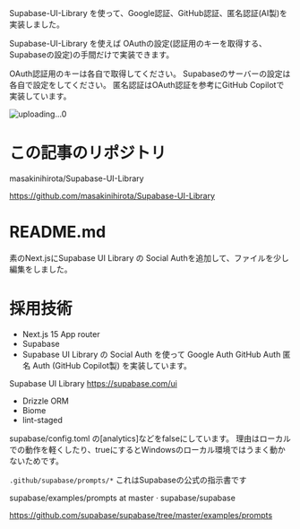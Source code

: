 <!--
title:   Supabase-UI-Library OAuth認証 (Google、GitHub)＋匿名認証
tags:    Supabase,supabase-ui-library
id:      8e305f7b0d869d54b24a
private: false
-->
Supabase-UI-Library を使って、Google認証、GitHub認証、匿名認証(AI製)を実装しました。

Supabase-UI-Library を使えば OAuthの設定(認証用のキーを取得する、Supabaseの設定)の手間だけで実装できます。

OAuth認証用のキーは各自で取得してください。
Supabaseのサーバーの設定は各自で設定をしてください。
匿名認証はOAuth認証を参考にGitHub Copilotで実装しています。

![uploading...0](https://qiita-image-store.s3.ap-northeast-1.amazonaws.com/0/44761/c263fdf7-a457-4bc9-ad05-8033700382f2.png)



# この記事のリポジトリ

masakinihirota/Supabase-UI-Library

https://github.com/masakinihirota/Supabase-UI-Library

# README.md

素のNext.jsにSupabase UI Library の Social Authを追加して、ファイルを少し編集をしました。

# 採用技術
* Next.js 15 App router
* Supabase
* Supabase UI Library の Social Auth
を使って
Google Auth
GitHub Auth
匿名 Auth (GitHub Copilot製)
を実装しています。

Supabase UI Library
https://supabase.com/ui

* Drizzle ORM
* Biome
* lint-staged

supabase/config.toml の[analytics]などをfalseにしています。
理由はローカルでの動作を軽くしたり、trueにするとWindowsのローカル環境ではうまく動かないためです。

`.github/supabase/prompts/*`
これはSupabaseの公式の指示書です

supabase/examples/prompts at master · supabase/supabase

https://github.com/supabase/supabase/tree/master/examples/prompts